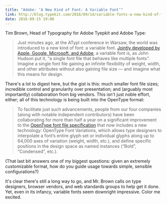 ```yaml
---
title: "Adobe: ‘A New Kind of Font: A Variable Font’"
link: http://blog.typekit.com/2016/09/14/variable-fonts-a-new-kind-of-font-for-flexible-design/
date: 2016-09-15 19:00
---
```


Tim Brown, Head of Typography for Adobe Tyepkit and Adobe Type: 

> Just minutes ago, at the ATypI conference in Warsaw, the world was introduced to a new kind of font: a variable font. [Jointly developed by Apple, Google, Microsoft, and Adobe][joint], a variable font is, as John Hudson put it, “a single font file that behaves like multiple fonts”. Imagine a single font file gaining an infinite flexibility of weight, width, and other attributes without also gaining file size — and imagine what this means for design.

There's a lot to digest here, but the gist is this: much smaller font file sizes; incredible control and granularity over presentation; and (arguably most importantly) collaboration from big vendors. This isn't just noble effort, either; all of this technology is being built into the OpenType format: 

> To facilitate just such advancements, people from our four companies (along with notable independent contributors) have been collaborating for more than half a year on a significant improvement to the [OpenType font file specification][open type] that now includes a new technology: OpenType Font Variations, which allows type designers to interpolate a font’s entire glyph set or individual glyphs along up to 64,000 axes of variation (weight, width, etc.), and define specific positions in the design space as named instances (“Bold”, “Condensed”, etc.). 

(That last bit answers one of my biggest questions: given an extremely customizable format, how do you guide usage towards simple, sensible configurations?) 

It's clear there's still a long way to go, and Mr. Brown calls on type designers, browser vendors, and web standards groups to help get it done. Yet, even in its infancy, variable fonts seem downright impressive. Color me excited. 

[joint]: https://medium.com/@tiro/introducing-opentype-variable-fonts-12ba6cd2369
[open type]: https://www.microsoft.com/typography/otspec/
